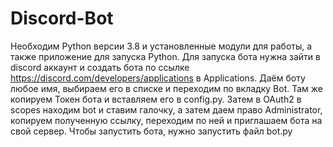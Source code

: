 # Discord-Bot
Необходим Python версии 3.8 и установленные модули для работы, а также приложение для запуска Python.
Для запуска бота нужна зайти в discord аккаунт и создать бота по ссылке https://discord.com/developers/applications в Applications.
Даём боту любое имя, выбираем его в списке и переходим по вкладку Bot. Там же копируем Токен бота и вставляем его в config.py.
Затем в OAuth2 в scopes находим bot и ставим галочку, а затем даем право Administrator, копируем полученную ссылку, переходим по ней и приглашаем бота на свой сервер.
Чтобы запустить бота, нужно запустить файл bot.py

